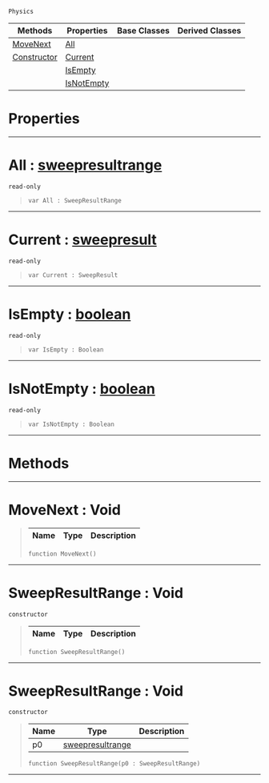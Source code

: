  `Physics`

|Methods|Properties|Base Classes|Derived Classes|
|---|---|---|---|
|[ MoveNext](sweepresultrange.md#movenext-void)|[ All](sweepresultrange.md#all-zilch-engine-document)| | |
|[ Constructor](sweepresultrange.md#sweepresultrange-void)|[ Current](sweepresultrange.md#current-zilch-engine-docu)| | |
| |[ IsEmpty](sweepresultrange.md#isempty-zilch-engine-docu)| | |
| |[ IsNotEmpty](sweepresultrange.md#isnotempty-zilch-engine-d)| | |


 #  Properties


---  
 #  All : [sweepresultrange](sweepresultrange.md)

 `read-only`

> 
> ``` lang=cpp, name=Nada
> var All : SweepResultRange


---  
 #  Current : [sweepresult](sweepresult.md)

 `read-only`

> 
> ``` lang=cpp, name=Nada
> var Current : SweepResult


---  
 #  IsEmpty : [boolean](../nada_base_types/boolean.md)

 `read-only`

> 
> ``` lang=cpp, name=Nada
> var IsEmpty : Boolean


---  
 #  IsNotEmpty : [boolean](../nada_base_types/boolean.md)

 `read-only`

> 
> ``` lang=cpp, name=Nada
> var IsNotEmpty : Boolean


---  
 #  Methods


---  
 #  MoveNext : Void

> 
> |Name|Type|Description|
> |---|---|---|
> ``` lang=cpp, name=Nada
> function MoveNext()
> ``` 


---  
 #  SweepResultRange : Void

 `constructor`

> 
> |Name|Type|Description|
> |---|---|---|
> ``` lang=cpp, name=Nada
> function SweepResultRange()
> ``` 


---  
 #  SweepResultRange : Void

 `constructor`

> 
> |Name|Type|Description|
> |---|---|---|
> |p0|[sweepresultrange](sweepresultrange.md)| |
> ``` lang=cpp, name=Nada
> function SweepResultRange(p0 : SweepResultRange)
> ``` 


---  
 

 